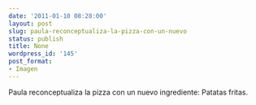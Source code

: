 ```yaml
---
date: '2011-01-10 08:28:00'
layout: post
slug: paula-reconceptualiza-la-pizza-con-un-nuevo
status: publish
title: None
wordpress_id: '145'
post_format:
- Imagen
---
```


Paula reconceptualiza la pizza con un nuevo ingrediente: Patatas fritas.
